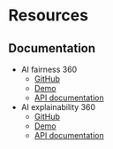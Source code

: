 # Resources

## Documentation

* AI fairness 360
  * ​[GitHub](https://github.com/Trusted-AI/AIF360)​
  * ​[Demo](https://aif360.mybluemix.net/)​
  * ​[API documentation](https://aif360.readthedocs.io/en/latest/)​
* AI explainability 360
  * ​[GitHub](https://github.com/Trusted-AI/AIX360)​
  * ​[Demo](http://aix360.mybluemix.net/)​
  * ​[API documentation](https://aix360.readthedocs.io/en/latest/)

